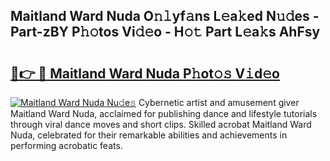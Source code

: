 ## Maitland Ward Nuda O𝚗𝚕yf𝚊ns L𝚎a𝚔ed N𝚞𝚍es - Part-zBY P𝚑𝚘tos Vi𝚍𝚎o - H𝚘𝚝 Part L𝚎a𝚔s AhFsy

# <h2><a href="http://kfdrven.oniu.top/?m=Maitland+Ward+Nuda">🔗👉 🔴 Maitland Ward Nuda P𝚑ot𝚘𝚜 V𝚒d𝚎o</a></h2>

[![Maitland Ward Nuda Nu𝚍e𝚜](https://i.imgur.com/0qMVB7G.gif)](http://kfdrven.oniu.top/?m=Maitland+Ward+Nuda)
Cybernetic artist and amusement giver Maitland Ward Nuda, acclaimed for publishing dance and lifestyle tutorials through viral dance moves and short clips. Skilled acrobat Maitland Ward Nuda, celebrated for their remarkable abilities and achievements in performing acrobatic feats.  
